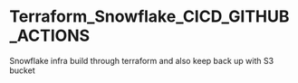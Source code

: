 # Terraform_Snowflake_CICD_GITHUB_ACTIONS
Snowflake infra build through terraform and also keep back up with S3 bucket
